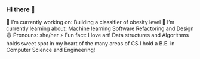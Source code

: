 ### Hi there 👋

<!--
**sonalidesarda/sonalidesarda** is a ✨ _special_ ✨ repository because its `README.md` (this file) appears on your GitHub profile.

Here are some ideas to get you started:

- 🔭 I’m currently working on ...
- 🌱 I’m currently learning ...
- 👯 I’m looking to collaborate on ...
- 🤔 I’m looking for help with ...
- 💬 Ask me about ...
- 📫 How to reach me: ...
- 😄 Pronouns: ...
- ⚡ Fun fact: ...
-->
🔭 I’m currently working on:
Building a classifier of obesity level 
🌱 I’m currently learning about:
Machine learning
Software Refactoring and Design
😄 Pronouns: she/her
⚡ Fun fact:
I love art!
Data structures and Algorithms holds sweet spot in my heart of the many areas of CS
I hold a B.E. in Computer Science and Engineering!

